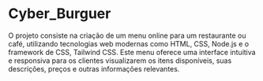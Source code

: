# Cyber_Burguer
O projeto consiste na criação de um menu online para um restaurante ou café, utilizando tecnologias web modernas como HTML, CSS, Node.js e o framework de CSS, Tailwind CSS. Este menu oferece uma interface intuitiva e responsiva para os clientes visualizarem os itens disponíveis, suas descrições, preços e outras informações relevantes.

